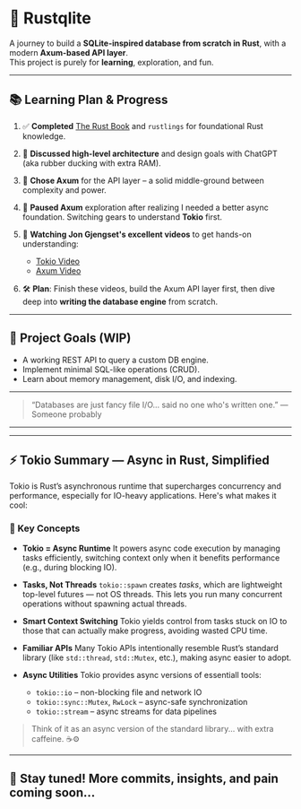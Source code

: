  <!-- # rustqlite  -->
 <!-- -->
 <!-- Steps I am taking to learn/build:  -->
 <!-- -->
 <!-- 1) Completed the rust book and the rustlings excercises for a basic understanding of rust.  -->
 <!-- -->
 <!-- 2) Discussed with ChatGPT about the high level structure and architecture of the project.  -->
 <!-- -->
 <!-- 3) Decided on the Axum for web APIs, because it might be the right mix of complexity and utility to provide both learning and progress.  -->
 <!-- -->
 <!-- 4) Tried to look at Axum docs and understood very little so I am taking a step back and looking at the tokio crate first.  -->
 <!-- -->
 <!-- 5) Referencing Jon Gjensat's Videos to learn about tokio and axum:  -->
 <!--     Axum Video: https://www.youtube.com/watch?v=Wnb_n5YktO8  -->
 <!-- -->
 <!--     Tokio Video: https://www.youtube.com/watch?v=o2ob8zkeq2s  -->
 <!-- -->
 <!-- 6) First will complete these videos and try to build the API to the database before starting the actual database.  -->
 # 🦀 Rustqlite 

 A journey to build a **SQLite-inspired database from scratch in Rust**, with a modern **Axum-based API layer**.   
 This project is purely for **learning**, exploration, and fun. 

 --- 

 ## 📚 Learning Plan & Progress 

 1. ✅ **Completed** [The Rust Book](https://doc.rust-lang.org/book/) and `rustlings` for foundational Rust knowledge. 

 2. 💬 **Discussed high-level architecture** and design goals with ChatGPT (aka rubber ducking with extra RAM). 

 3. 🧩 **Chose Axum** for the API layer – a solid middle-ground between complexity and power. 

 4. 🤯 **Paused Axum** exploration after realizing I needed a better async foundation. Switching gears to understand **Tokio** first. 

 5. 🎥 **Watching Jon Gjengset's excellent videos** to get hands-on understanding: 
    - [Tokio Video](https://www.youtube.com/watch?v=o2ob8zkeq2s) 
    - [Axum Video](https://www.youtube.com/watch?v=Wnb_n5YktO8) 

 6. 🛠️ **Plan**: Finish these videos, build the Axum API layer first, then dive deep into **writing the database engine** from scratch. 

 --- 

 ## 🔭 Project Goals (WIP) 
 - A working REST API to query a custom DB engine. 
 - Implement minimal SQL-like operations (CRUD). 
 - Learn about memory management, disk I/O, and indexing. 

 --- 

 > “Databases are just fancy file I/O... said no one who's written one.” 
 > — Someone probably 

 --- 



 --- 

 ## ⚡ Tokio Summary — Async in Rust, Simplified 

 Tokio is Rust’s asynchronous runtime that supercharges concurrency and performance, especially for IO-heavy applications. Here's what makes it cool: 

 ### 🚀 Key Concepts 

 * **Tokio = Async Runtime** 
   It powers async code execution by managing tasks efficiently, switching context only when it benefits performance (e.g., during blocking IO). 

 * **Tasks, Not Threads** 
   `tokio::spawn` creates *tasks*, which are lightweight top-level futures — not OS threads. This lets you run many concurrent operations without spawning actual threads. 

 * **Smart Context Switching** 
   Tokio yields control from tasks stuck on IO to those that can actually make progress, avoiding wasted CPU time. 

 * **Familiar APIs** 
   Many Tokio APIs intentionally resemble Rust’s standard library (like `std::thread`, `std::Mutex`, etc.), making async easier to adopt. 

 * **Async Utilities** 
   Tokio provides async versions of essentiall tools: 

   * `tokio::io` – non-blocking file and network IO 
   * `tokio::sync::Mutex`, `RwLock` – async-safe synchronization 
   * `tokio::stream` – async streams for data pipelines 

 > Think of it as an async version of the standard library... with extra caffeine. ☕⚙️ 

 --- 


 ## 📌 Stay tuned! More commits, insights, and pain coming soon... 
